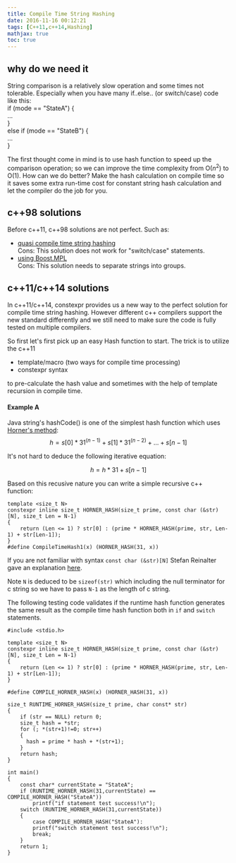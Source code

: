 ```yaml
---
title: Compile Time String Hashing
date: 2016-11-16 00:12:21
tags: [C++11,c++14,Hashing]
mathjax: true
toc: true
---
```

## why do we need it
String comparison is a relatively slow operation and some times not tolerable. Especially when you have many if..else.. (or switch/case) code like this:  
if (mode == "StateA") {  
...  
}  
else if (mode == "StateB") {  
  ...  
}

The first thought come in mind is to use hash function to speed up the comparison operation; so we can improve the time complexity from O($n^2$) to O(1). How can we do better? Make the hash calculation on compile time so it saves some extra run-time cost for constant string hash calculation and let the compiler do the job for you.

## c++98 solutions
Before c++11, c++98 solutions are not perfect. 
Such as:  

* [quasi compile time string hashing](http://www.gamasutra.com/view/news/127915/InDepth_Quasi_CompileTime_String_Hashing.php)  
Cons: This solution does not work for "switch/case" statements.  
* [using Boost.MPL](http://arcticinteractive.com/2009/04/18/compile-time-string-hashing-boost-mpl/)  
Cons: This solution needs to separate strings into groups.

## c++11/c++14 solutions
In c++11/c++14, constexpr provides us a new way to the perfect solution for compile time string hashing. However different c++ compilers support the new standard differently and we still need to make sure the code is fully tested on multiple compilers.

So first let's first pick up an easy Hash function to start. The trick is to utilize the c++11


* template/macro (two ways for compile time processing) 
* constexpr syntax  
 
to pre-calculate the hash value and sometimes with the help of template recursion in compile time.

#### Example A
Java string's hashCode() is one of the simplest hash function which uses [Horner's method](https://en.wikipedia.org/wiki/Horner's_method):
$$h = s[0] * 31^\left(n-1\right)+s[1] * 31^\left(n-2\right) + ... + s[n-1]$$


It's not hard to deduce the following iterative equation:  


$$h = h * 31 + s[n-1]$$

Based on this recusive nature you can write a simple recursive c++ function:  
```
template <size_t N>
constexpr inline size_t HORNER_HASH(size_t prime, const char (&str)[N], size_t Len = N-1)
{
	return (Len <= 1) ? str[0] : (prime * HORNER_HASH(prime, str, Len-1) + str[Len-1]);
}
#define CompileTimeHash1(x) (HORNER_HASH(31, x))

```


If you are not familiar with syntax `const char (&str)[N]` Stefan Reinalter gave an explanation [here](https://blog.molecular-matters.com/2011/06/22/subtle-differences-in-c/).

Note `N` is deduced to be `sizeof(str)` which including the null terminator for c string so we have to pass `N-1` as the length of c string.

The following testing code validates if the runtime hash function generates the same result as the compile time hash function both in `if` and `switch` statements. 


```
#include <stdio.h>

template <size_t N>
constexpr inline size_t HORNER_HASH(size_t prime, const char (&str)[N], size_t Len = N-1)
{
	return (Len <= 1) ? str[0] : (prime * HORNER_HASH(prime, str, Len-1) + str[Len-1]);
}

#define COMPILE_HORNER_HASH(x) (HORNER_HASH(31, x))

size_t RUNTIME_HORNER_HASH(size_t prime, char const* str)
{
    if (str == NULL) return 0;
	size_t hash = *str;
    for (; *(str+1)!=0; str++)
    {
      hash = prime * hash + *(str+1);
    }
    return hash;
}

int main()
{
    const char* currentState = "StateA";
    if (RUNTIME_HORNER_HASH(31,currentState) == COMPILE_HORNER_HASH("StateA"))
    	printf("if statement test success!\n");
    switch (RUNTIME_HORNER_HASH(31,currentState))
    {
        case COMPILE_HORNER_HASH("StateA"):
        printf("switch statement test success!\n");
        break;
    }
    return 1;
}

```



  